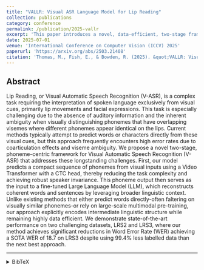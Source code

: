 ```yaml
---
title: "VALLR: Visual ASR Language Model for Lip Reading"
collection: publications
category: conference
permalink: /publication/2025-vallr
excerpt: 'This paper introduces a novel, data-efficient, two-stage framework for lip reading that first predicts phonemes from video and then uses a Large Language Model to reconstruct sentences, achieving state-of-the-art results.'
date: 2025-07-01
venue: 'International Conference on Computer Vision (ICCV) 2025'
paperurl: 'https://arxiv.org/abs/2503.21408'
citation: 'Thomas, M., Fish, E., & Bowden, R. (2025). &quot;VALLR: Visual ASR Language Model for Lip Reading.&quot; <i>Proceedings of the International Conference on Computer Vision (ICCV)</i>.'
---
```


## Abstract

Lip Reading, or Visual Automatic Speech Recognition (V-ASR), is a complex task requiring the interpretation of spoken language exclusively from visual cues, primarily lip movements and facial expressions. This task is especially challenging due to the absence of auditory information and the inherent ambiguity when visually distinguishing phonemes that have overlapping visemes where different phonemes appear identical on the lips. Current methods typically attempt to predict words or characters directly from these visual cues, but this approach frequently encounters high error rates due to coarticulation effects and viseme ambiguity. We propose a novel two-stage, phoneme-centric framework for Visual Automatic Speech Recognition (V-ASR) that addresses these longstanding challenges. First, our model predicts a compact sequence of phonemes from visual inputs using a Video Transformer with a CTC head, thereby reducing the task complexity and achieving robust speaker invariance. This phoneme output then serves as the input to a fine-tuned Large Language Model (LLM), which reconstructs coherent words and sentences by leveraging broader linguistic context. Unlike existing methods that either predict words directly-often faltering on visually similar phonemes-or rely on large-scale multimodal pre-training, our approach explicitly encodes intermediate linguistic structure while remaining highly data efficient. We demonstrate state-of-the-art performance on two challenging datasets, LRS2 and LRS3, where our method achieves significant reductions in Word Error Rate (WER) achieving a SOTA WER of 18.7 on LRS3 despite using 99.4% less labelled data than the next best approach.

---

<details>
<summary>BibTeX</summary>
<pre>
@article{thomas2025vallr,
  title={VALLR: Visual ASR Language Model for Lip Reading},
  author={Thomas, Marshall and Fish, Edward and Bowden, Richard},
  journal={arXiv preprint arXiv:2503.21408},
  year={2025}
}
</pre>
</details>
